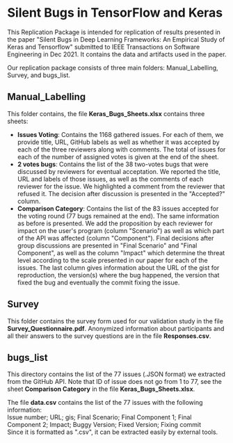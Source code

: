 # Silent Bugs in TensorFlow and Keras
This Replication Package is intended for replication of results presented in the paper "Silent Bugs in Deep Learning Frameworks: An Empirical Study of Keras and Tensorflow" submitted to IEEE Transactions on Software Engineering in Dec 2021. It contains the data and artifacts used in the paper.

Our replication package consists of three main folders: Manual_Labelling, Survey, and bugs_list.

## Manual_Labelling
This folder contains, the file **Keras_Bugs_Sheets.xlsx** contains three sheets:
* **Issues Voting**: Contains the 1168 gathered issues. For each of them, we provide title, URL, GitHub labels as well as whether it was accepted by each of the three reviewers along with comments. The total of issues for each of the number of assigned votes is given at the end of the sheet.
* **2 votes bugs**: Contains the list of the 38 two-votes bugs that were discussed by reviewers for eventual acceptation. We reported the title, URL and labels of those issues, as well as the comments of each reviewer for the issue. We highlighted a comment from the reviewer that refused it. The decision after discussion is presented in the "Accepted?" column.
* **Comparison Category**: Contains the list of the 83 issues accepted for the voting round (77 bugs remained at the end). The same information as before is presented. We add the proposition by each reviewer for impact on the user's program (column "Scenario") as well as which part of the API was affected (column "Component"). Final decisions after group discussions are presented in "Final Scenario" and "Final Component", as well as the column "Impact" which determine the threat level according to the scale presented in our paper for each of the issues. The last column gives information about the URL of the gist for reproduction, the version(s) where the bug happened, the version that fixed the bug and eventually the commit fixing the issue.

## Survey
This folder contains the survey form used for our validation study in the file **Survey_Questionnaire.pdf**. Anonymized information about participants and all their answers to the survey questions are in the file **Responses.csv**. 

## bugs_list
This directory contains the list of the 77 issues (.JSON format) we extracted from the GitHub API. Note that ID of issue does not go from 1 to 77, see the sheet **Comparison Category** in the file **Keras_Bugs_Sheets.xlsx**.

The file **data.csv** contains the list of the 77 issues with the following information: <br />
Issue number; URL; gis; Final Scenario; Final Component 1; Final Component 2; Impact; Buggy Version; Fixed Version; Fixing commit <br />
Since it is formatted as ".csv", it can be extracted easily by external tools.
